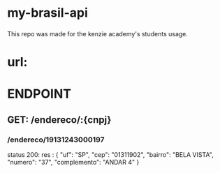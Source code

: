 # my-brasil-api

###
This repo was made for the kenzie academy's students usage.

# url: 

# ENDPOINT

## GET: /endereco/:{cnpj}

### /endereco/19131243000197

status 200: 
 res : 
       {
	        "uf": "SP",
	        "cep": "01311902",
	        "bairro": "BELA VISTA",
	        "numero": "37",
	        "complemento": "ANDAR 4"
       }
       
       
